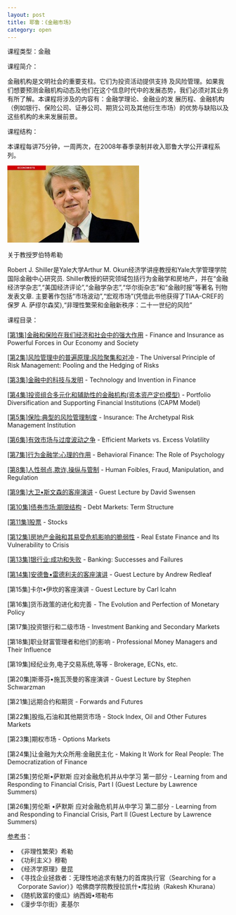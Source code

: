 ```yaml
---
layout: post
title: 耶鲁：《金融市场》
category: open
---
```

课程类型：金融

课程简介：

金融机构是文明社会的重要支柱。它们为投资活动提供支持 及风险管理。如果我们想要预测金融机构动态及他们在这个信息时代中的发展态势，我们必须对其业务有所了解。本课程将涉及的内容有：金融学理论、金融业的发 展历程、金融机构（例如银行、保险公司、证券公司、期货公司及其他衍生市场）的优势与缺陷以及这些机构的未来发展前景。

课程结构：

本课程每讲75分钟，一周两次，在2008年春季录制并收入耶鲁大学公开课程系列。

<img class="cover" alt="afa4db6183f1f27904fe52e54e1be08ebeb969f9" src="/images/2013/03/afa4db6183f1f27904fe52e54e1be08ebeb969f9-300x175.jpg" width="300" height="175" />

关于教授罗伯特希勒

Robert J. Shiller是Yale大学Arthur M. Okun经济学讲座教授和Yale大学管理学院国际金融中心研究员. Shiller教授的研究领域包括行为金融学和房地产，并在“金融经济学杂志”,“美国经济评论”,“金融学杂志”,“华尔街杂志”和“金融时报”等著名 刊物发表文章. 主要著作包括“市场波动”,“宏观市场”(凭借此书他获得了TIAA-CREF的保罗 A. 萨缪尔森奖),“非理性繁荣和金融新秩序：二十一世纪的风险”

课程目录：

<a title="耶鲁：《金融市场》第1课" href="/yale-financial-market-lesson-1" target="_blank">[第1集]金融和保险在我们经济和社会中的强大作用</a> - Finance and Insurance as Powerful Forces in Our Economy and Society

<a title="耶鲁：《金融市场》第2课" href="/yale-financial-market-lesson-2" target="_blank">[第2集]风险管理中的普遍原理:风险聚集和对冲</a> - The Universal Principle of Risk Management: Pooling and the Hedging of Risks

<a title="耶鲁：《金融市场》第3课" href="/yale-financial-market-lesson-3" target="_blank">[第3集]金融中的科技与发明</a> - Technology and Invention in Finance

<a href="/yale-financial-market-lesson-4" title="耶鲁：《金融市场》第4课" target="_blank">[第4集]投资组合多元化和辅助性的金融机构(资本资产定价模型)</a> - Portfolio Diversification and Supporting Financial Institutions (CAPM Model)

<a href="/yale-financial-market-lesson-5" title="耶鲁：《金融市场》第5课" target="_blank">[第5集]保险:典型的风险管理制度</a> - Insurance: The Archetypal Risk Management Institution

<a href="/yale-financial-market-lesson-6" title="耶鲁：《金融市场》第6课" target="_blank">[第6集]有效市场与过度波动之争</a> - Efficient Markets vs. Excess Volatility

<a href="/yale-financial-market-lesson-7" title="耶鲁：《金融市场》第7课" target="_blank">[第7集]行为金融学:心理的作用</a> - Behavioral Finance: The Role of Psychology

<a href="/yale-financial-market-lesson-8" title="耶鲁：《金融市场》第8课" target="_blank">[第8集]人性弱点,欺诈,操纵与管制</a> - Human Foibles, Fraud, Manipulation, and Regulation

<a href="/yale-financial-market-lesson-9" title="耶鲁：《金融市场》第9课" target="_blank">[第9集]大卫•斯文森的客座演讲</a> - Guest Lecture by David Swensen

<a href="/yale-financial-market-lesson-10" title="耶鲁：《金融市场》第10课" target="_blank">[第10集]债券市场:期限结构</a> - Debt Markets: Term Structure

<a href="/yale-financial-market-lesson-11" title="耶鲁：《金融市场》第11课" target="_blank">[第11集]股票</a> - Stocks

<a href="/yale-financial-market-lesson-12" title="耶鲁：《金融市场》第12课" target="_blank">[第12集]房地产金融和其易受危机影响的脆弱性</a> - Real Estate Finance and Its Vulnerability to Crisis

<a href="/yale-financial-market-lesson-13" title="耶鲁：《金融市场》第13课" target="_blank">[第13集]银行业:成功和失败</a> - Banking: Successes and Failures

<a href="/yale-financial-market-lesson-14" title="耶鲁：《金融市场》第14课" target="_blank">[第14集]安德鲁•雷德利夫的客座演讲</a> - Guest Lecture by Andrew Redleaf

[第15集]卡尔•伊坎的客座演讲 - Guest Lecture by Carl Icahn

[第16集]货币政策的进化和完善 - The Evolution and Perfection of Monetary Policy

[第17集]投资银行和二级市场 - Investment Banking and Secondary Markets

[第18集]职业财富管理者和他们的影响 - Professional Money Managers and Their Influence

[第19集]经纪业务,电子交易系统,等等 - Brokerage, ECNs, etc.

[第20集]斯蒂芬•施瓦茨曼的客座演讲 - Guest Lecture by Stephen Schwarzman

[第21集]远期合约和期货 - Forwards and Futures

[第22集]股指,石油和其他期货市场 - Stock Index, Oil and Other Futures Markets

[第23集]期权市场 - Options Markets

[第24集]让金融为大众所用:金融民主化 - Making It Work for Real People: The Democratization of Finance

[第25集]劳伦斯•萨默斯 应对金融危机并从中学习 第一部分 - Learning from and Responding to Financial Crisis, Part I (Guest Lecture by Lawrence Summers)

[第26集]劳伦斯 •萨默斯 应对金融危机并从中学习 第二部分 - Learning from and Responding to Financial Crisis, Part II (Guest Lecture by Lawrence Summers)

<a href="http://book.douban.com/doulist/1922499/" target="_blank">参考书</a>：

*  《非理性繁荣》希勒
*  《功利主义》穆勒
*  《经济学原理》曼昆
*  《寻找企业拯救者：无理性地追求有魅力的首席执行官（Searching for a Corporate Savior）》哈佛商学院教授拉凯什•库拉纳（Rakesh Khurana）
*  《随机致富的傻瓜》纳西姆•塔勒布
*  《漫步华尔街》麦基尔
